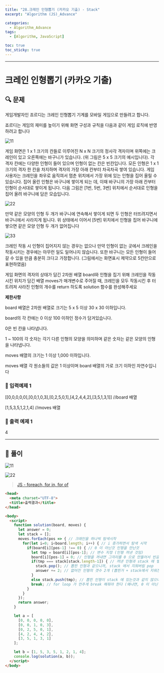 ```yaml
---
title: "28.크레인 인형뽑기 (카카오 기출) - Stack"
excerpt: "Algorithm (JS)_Advance"

categories:
  - Algorithm_Advance
tags:
  - [Algorithm, JavaScript]

toc: true
toc_sticky: true
---
```


---


# 크레인 인형뽑기 (카카오 기출)

##  🔍 문제 
게임개발자인 죠르디는 크레인 인형뽑기 기계를 모바일 게임으로 만들려고 합니다.  

죠르디는  게임의  재미를  높이기  위해  화면  구성과  규칙을  다음과  같이  게임  로직에  반영하려고 합니다

![11](https://user-images.githubusercontent.com/28912774/118055727-9ed9ca80-b3c3-11eb-9bed-687426098a00.png)

게임  화면은  1  x  1  크기의  칸들로  이루어진  N  x  N  크기의  정사각  격자이며  위쪽에는  크레인이  있고  오른쪽에는  바구니가  있습니다.  (위  그림은  5  x  5  크기의  예시입니다).  각  격자  칸에는 다양한 인형이 들어 있으며 인형이 없는 칸은 빈칸입니다. 모든 인형은 1 x 1 크기의 격자 한  칸을  차지하며  격자의  가장  아래  칸부터  차곡차곡  쌓여  있습니다.  게임 사용자는 크레인을 좌우로 움직여서  멈춘  위치에서  가장  위에  있는 인형을 집어 올릴 수  있습니다.  집어  올린  인형은  바구니에  쌓이게  되는  데,  이때  바구니의  가장  아래  칸부터  인형이  순서대로  쌓이게  됩니다.  다음  그림은  [1번,  5번,  3번]  위치에서  순서대로  인형을  집어  올려  바구니에  담은  모습입니다.

![22](https://user-images.githubusercontent.com/28912774/118055735-a1d4bb00-b3c3-11eb-961a-8346aa7fac40.png)

만약 같은 모양의 인형 두 개가 바구니에 연속해서 쌓이게 되면 두 인형은 터뜨려지면서 바구니에서  사라지게  됩니다.  위  상태에서  이어서  [5번]  위치에서  인형을  집어  바구니에  쌓으면 같은 모양 인형 두 개가 없어집니다

![33](https://user-images.githubusercontent.com/28912774/118055746-a305e800-b3c3-11eb-8ccd-e41eda0703b0.png)


크레인 작동 시 인형이 집어지지 않는 경우는 없으나 만약 인형이 없는 곳에서 크레인을 작동시키는 경우에는 아무런 일도  일어나지  않습니다. 또한  바구니는  모든  인형이 들어갈 수  있을 만큼 충분히 크다고 가정합니다. (그림에서는 화면표시 제약으로 5칸만으로 표현하였음)

게임 화면의 격자의 상태가 담긴 2차원 배열 board와 인형을 집기 위해 크레인을 작동시킨 위치가 담긴 배열 moves가 매개변수로  주어질  때, 크레인을 모두 작동시킨  후 터트려져 사라진 인형의 개수를 return 하도록 solution 함수를 완성해주세요


**제한사항**

board 배열은 2차원 배열로 크기는 5 x 5 이상 30 x 30 이하입니다.  

board의 각 칸에는 0 이상 100 이하인 정수가 담겨있습니다.  

0은 빈 칸을 나타냅니다.  

1 ~ 100의 각 숫자는 각기 다른 인형의 모양을 의미하며 같은 숫자는 같은 모양의 인형을 나타냅니다.  

moves 배열의 크기는 1 이상 1,000 이하입니다.  

moves 배열 각 원소들의 값은 1 이상이며 board 배열의 가로 크기 이하인 자연수입니다


### 🔹 입력예제 1
[[0,0,0,0,0],[0,0,1,0,3],[0,2,5,0,1],[4,2,4,4,2],[3,5,1,3,1]] //board 배열  

[1,5,3,5,1,2,1,4] //moves 배열

### 🔹 출력 예제 1
4


----

##  📌 풀이

![11](https://user-images.githubusercontent.com/28912774/118061939-e9157880-b3d0-11eb-8f8b-def14219a899.jpg)


![22](https://user-images.githubusercontent.com/28912774/118061942-ea46a580-b3d0-11eb-8be7-d26808fb6439.jpg)

> [JS - foreach, for in, for of](https://dydals5678.tistory.com/66)

```html
<head>
  <meta charset="UTF-8">
  <title>출력결과</title>
</head>

<body>
  <script>
    function solution(board, moves) {
      let answer = 0;
      let stack = [];
      moves.forEach(pos => { // 크래인을 하나씩 탐색시작
        for(let i=0; i<board.length; i++) { // i 증가하면서 탐색 시작
          if(board[i][pos-1] !== 0) { // 0 이 아닌것 인형을 만난것
            let tmp = board[i][pos-1]; // 변수 지정 (인형 꺼낸 것임)
            board[i][pos-1] = 0; // 인형을 꺼내면 그자리를 0 으로 만들어서 빈공간 만들기
            if(tmp === stack[stack.length-1]) { // 꺼낸 인형과 stack 에 쌓인 최고 높이 (index 번호) 와 같을 경우
              stack.pop(); // 뽑힌 인형과 같으니까, stack 에서 지워버림 pop
              answer += 2; // 없어진 인형의 갯수 2개 (뽑힌거 + stack에서 지워진거) answer 에 누적
            }
            else stack.push(tmp); // 뽑힌 인형이 stack 에 있는것과 같지 않으니까 그 대로 stack 에 누적 시킴
            break; // for loop 가 먼추게 break 해줘야 한다 (왜냐면, 0 이 아닌 true 인 값인 것을 더 꺼내니까 위 있는 하나만 꺼내기 위해서 for loop break)
          }
        }
      });
      return answer;
    }

    let a = [
      [0, 0, 0, 0, 0],
      [0, 0, 1, 0, 3],
      [0, 2, 5, 0, 1],
      [4, 2, 4, 4, 2],
      [3, 5, 1, 3, 1]
    ];

    let b = [1, 5, 3, 5, 1, 2, 1, 4];
    console.log(solution(a, b));
  </script>
</body>
```
